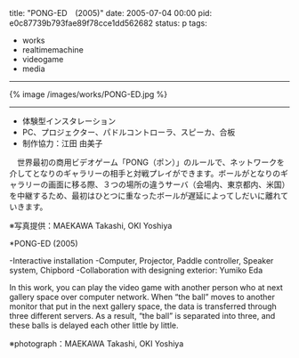 title: "PONG-ED　(2005)"
date: 2005-07-04 00:00
pid: e0c87739b793fae89f78cce1dd562682
status: p
tags:
- works
- realtimemachine
- videogame
- media
---

{% image /images/works/PONG-ED.jpg %}

---

- 体験型インスタレーション
- PC、プロジェクター、パドルコントローラ、スピーカ、合板
- 制作協力：江田 由美子

　世界最初の商用ビデオゲーム「PONG（ポン）」のルールで、ネットワークを介してとなりのギャラリーの相手と対戦プレイができます。ボールがとなりのギャラリーの画面に移る際、３つの場所の違うサーバ（会場内、東京都内、米国）を中継するため、最初はひとつに重なったボールが遅延によってしだいに離れていきます。

※写真提供：MAEKAWA Takashi, OKI Yoshiya

*PONG-ED (2005)

-Interactive installation
-Computer, Projector, Paddle controller, Speaker system, Chipbord
-Collaboration with designing exterior: Yumiko Eda

In this work, you can play the video game with another person who at next gallery space over computer network. When “the ball” moves to another monitor that put in the next gallery space, the data is transferred through three different servers. As a result, “the ball” is separated into three, and these balls is delayed each other little by little.

※photograph：MAEKAWA Takashi, OKI Yoshiya
